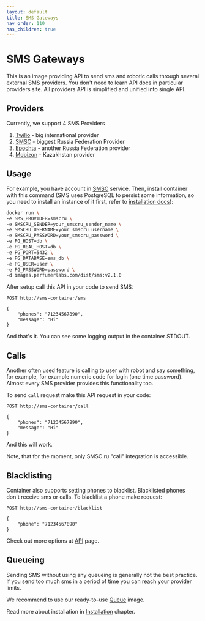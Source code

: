 ```yaml
---
layout: default
title: SMS Gateways
nav_order: 110
has_children: true
---
```


SMS Gateways
============

This is an image providing API to send sms and robotic calls through several external SMS providers.
You don't need to learn API docs in particular providers site.
All providers API is simplified and unified into single API.

Providers
---------

Currently, we support 4 SMS Providers

1. [Twilio](https://twilio.com) - big international provider
1. [SMSC](https://smsc.ru) - biggest Russia Federation Provider
1. [Epochta](https://www.epochta.ru/) - another Russia Federation provider
1. [Mobizon](https://mobizon.kz) - Kazakhstan provider

Usage
-----

For example, you have account in [SMSC](https://smsc.ru) service.
Then, install container with this command (SMS uses PostgreSQL to persist some information, so you need to install an instance of it first, refer to [installation docs](/images/sms/install)):

```bash
docker run \
-e SMS_PROVIDER=smscru \
-e SMSCRU_SENDER=your_smscru_sender_name \
-e SMSCRU_USERNAME=your_smscru_username \
-e SMSCRU_PASSWORD=your_smscru_password \
-e PG_HOST=db \
-e PG_REAL_HOST=db \
-e PG_PORT=5432 \
-e PG_DATABASE=sms_db \
-e PG_USER=user \
-e PG_PASSWORD=password \
-d images.perfumerlabs.com/dist/sms:v2.1.0
```

After setup call this API in your code to send SMS:

```
POST http://sms-container/sms

{
    "phones": "71234567890",
    "message": "Hi"
}
```

And that's it. You can see some logging output in the container STDOUT.

Calls
-----

Another often used feature is calling to user with robot and say something, for example, for example numeric code for login (one time password).
Almost every SMS provider provides this functionality too.

To send `call` request make this API request in your code:

```
POST http://sms-container/call

{
    "phones": "71234567890",
    "message": "Hi"
}
```

And this will work.

Note, that for the moment, only SMSC.ru "call" integration is accessible.

Blacklisting
------------

Container also supports setting phones to blacklist.
Blacklisted phones don't receive sms or calls.
To blacklist a phone make request:

```
POST http://sms-container/blacklist

{
    "phone": "71234567890"
}
```

Check out more options at [API](/images/sms/api) page.

Queueing
--------

Sending SMS without using any queueing is generally not the best practice.
If you send too much sms in a period of time you can reach your provider limits.

We recommend to use our ready-to-use [Queue](/images/queue) image.

Read more about installation in [Installation](/images/sms/install) chapter.
